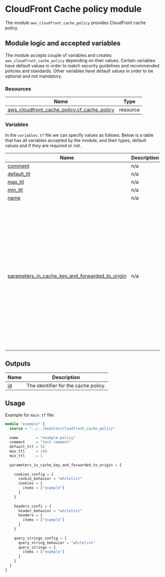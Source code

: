 # CloudFront Cache policy module

The module `aws_cloudfront_cache_policy` provides CloudFront cache policy.

## Module logic and accepted variables

The module accepts couple of variables and creates `aws_cloudfront_cache_policy` depending on their values. Certain variables have default values in order to match security guidelines and recommended policies and standards. Other variables have default values in order to be optional and not mandatory.

### Resources

| Name | Type |
|------|------|
| [aws_cloudfront_cache_policy.cf_cache_policy](https://registry.terraform.io/providers/hashicorp/aws/latest/docs/resources/cloudfront_cache_policy) | resource |

### Variables

In the `variables.tf` file we can specify values as follows. Below is a table that has all variables accepted by the module, and their types, default values and if they are required or not.

| Name | Description | Type | Default | Required |
|------|-------------|------|---------|:--------:|
| <a name="input_comment"></a> [comment](#input\_comment) | n/a | `string` | n/a | yes |
| <a name="input_default_ttl"></a> [default\_ttl](#input\_default\_ttl) | n/a | `number` | `null` | no |
| <a name="input_max_ttl"></a> [max\_ttl](#input\_max\_ttl) | n/a | `number` | `null` | no |
| <a name="input_min_ttl"></a> [min\_ttl](#input\_min\_ttl) | n/a | `number` | n/a | yes |
| <a name="input_name"></a> [name](#input\_name) | n/a | `string` | n/a | yes |
| <a name="input_parameters_in_cache_key_and_forwarded_to_origin"></a> [parameters\_in\_cache\_key\_and\_forwarded\_to\_origin](#input\_parameters\_in\_cache\_key\_and\_forwarded\_to\_origin) | n/a | <pre>object({<br>    cookies_config = object({<br>      cookie_behavior = string<br>      cookies = optional(object({<br>        items = list(string)<br>      }))<br>    })<br>    headers_config = object({<br>      header_behavior = string<br>      headers = optional(object({<br>        items = list(string)<br>      }))<br>    })<br>    query_strings_config = object({<br>      query_string_behavior = string<br>      query_strings = optional(object({<br>        items = list(string)<br>      }))<br>    })<br>    enable_accept_encoding_brotli = optional(bool)<br>    enable_accept_encoding_gzip   = optional(bool)<br>  })</pre> | n/a | yes |

## Outputs

| Name | Description |
|------|-------------|
| <a name="output_id"></a> [id](#output\_id) | The identifier for the cache policy. |

## Usage

Example for `main.tf` file:

```terraform
module "example" {
  source = "../../modules/cloudfront_cache_policy"
  
  name        = "example-policy"
  comment     = "test comment"
  default_ttl = 50
  max_ttl     = 100
  min_ttl     = 1
  
  parameters_in_cache_key_and_forwarded_to_origin = {
    
    cookies_config = {
      cookie_behavior = "whitelist"
      cookies = {
        items = ["example"]
      }
    }
    
    headers_confi = {
      header_behavior = "whitelist"
      headers = {
        items = ["example"]
      }
    }
    
    query_strings_config = {
      query_string_behavior = "whitelist"
      query_strings = {
        items = ["example"]
      }
    }
  }
}
```
